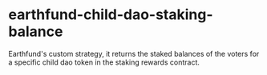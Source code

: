 # earthfund-child-dao-staking-balance

Earthfund's custom strategy, it returns the staked balances of the voters for a specific child dao token in the staking rewards contract.

<!-- Here is an example of parameters:

```json
{
  "address": "0x6b175474e89094c44da98b954eedeac495271d0f",
  "symbol": "DAI",
  "decimals": 18
}
``` -->
